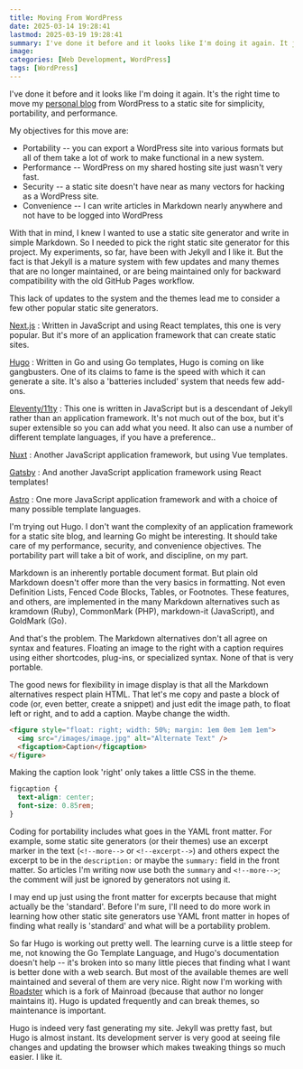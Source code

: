 ```yaml
---
title: Moving From WordPress
date: 2025-03-14 19:28:41
lastmod: 2025-03-19 19:28:41
summary: I've done it before and it looks like I'm doing it again. It just may be the right time to move my [personal blog](https://www.bobrockefeller.com) from WordPress to a static site for simplicity, portability, and performance.
image:
categories: [Web Development, WordPress]
tags: [WordPress]
---
```


I've done it before and it looks like I'm doing it again. It's the right time to move my [personal blog](https://www.bobrockefeller.com) from WordPress to a static site for simplicity, portability, and performance.

<!-- more -->

My objectives for this move are:

- Portability -- you can export a WordPress site into various formats but all of them take a lot of work to make functional in a new system.
- Performance -- WordPress on my shared hosting site just wasn't very fast.
- Security -- a static site doesn't have near as many vectors for hacking as a WordPress site.
- Convenience -- I can write articles in Markdown nearly anywhere and not have to be logged into WordPress

With that in mind, I knew I wanted to use a static site generator and write in simple Markdown. So I needed to pick the right static site generator for this project. My experiments, so far, have been with Jekyll and I like it. But the fact is that Jekyll is a mature system with few updates and many themes that are no longer maintained, or are being maintained only for backward compatibility with the old GitHub Pages workflow.

This lack of updates to the system and the themes lead me to consider a few other popular static site generators.

[Next.js](https://nextjs.org/)
: Written in JavaScript and using React templates, this one is very popular. But it's more of an application framework that can create static sites.

[Hugo](https://gohugo.io/)
: Written in Go and using Go templates, Hugo is coming on like gangbusters. One of its claims to fame is the speed with which it can generate a site. It's also a 'batteries included' system that needs few add-ons.

[Eleventy/11ty](https://www.11ty.dev/)
: This one is written in JavaScript but is a descendant of Jekyll rather than an application framework. It's not much out of the box, but it's super extensible so you can add what you need. It also can use a number of different template languages, if you have a preference..

[Nuxt](https://nuxt.com/)
: Another JavaScript application framework, but using Vue templates.

[Gatsby](https://www.gatsbyjs.com/)
: And another JavaScript application framework using React templates!

[Astro](https://astro.build/)
: One more JavaScript application framework and with a choice of many possible template languages.

I'm trying out Hugo. I don't want the complexity of an application framework for a static site blog, and learning Go might be interesting. It should take care of my performance, security, and convenience objectives. The portability part will take a bit of work, and discipline, on my part.

Markdown is an inherently portable document format. But plain old Markdown doesn't offer more than the very basics in formatting. Not even Definition Lists, Fenced Code Blocks, Tables, or Footnotes. These features, and others, are implemented in the many Markdown alternatives such as kramdown (Ruby), CommonMark (PHP), markdown-it (JavaScript), and GoldMark (Go).

And that's the problem. The Markdown alternatives don't all agree on syntax and features. Floating an image to the right with a caption requires using either shortcodes, plug-ins, or specialized syntax. None of that is very portable.

The good news for flexibility in image display is that all the Markdown alternatives respect plain HTML. That let's me copy and paste a block of code (or, even better, create a snippet) and just edit the image path, to float left or right, and to add a caption. Maybe change the width.

```html
<figure style="float: right; width: 50%; margin: 1em 0em 1em 1em">
  <img src="/images/image.jpg" alt="Alternate Text" />
  <figcaption>Caption</figcaption>
</figure>
```

Making the caption look 'right' only takes a little CSS in the theme.

```css
figcaption {
  text-align: center;
  font-size: 0.85rem;
}
```

Coding for portability includes what goes in the YAML front matter. For example, some static site generators (or their themes) use an excerpt marker in the text (`<!--more-->` or `<!--excerpt-->`) and others expect the excerpt to be in the `description:` or maybe the `summary:` field in the front matter. So articles I'm writing now use both the `summary` and `<!--more-->`; the comment will just be ignored by generators not using it.

I may end up just using the front matter for excerpts because that might actually be the 'standard'. Before I'm sure, I'll need to do more work in learning how other static site generators use YAML front matter in hopes of finding what really is 'standard' and what will be a portability problem.

So far Hugo is working out pretty well. The learning curve is a little steep for me, not knowing the Go Template Language, and Hugo's documentation doesn't help -- it's broken into so many little pieces that finding what I want is better done with a web search. But most of the available themes are well maintained and several of them are very nice. Right now I'm working with [Roadster](https://roadster-hugo.pages.dev/) which is a fork of Mainroad (because that author no longer maintains it). Hugo is updated frequently and can break themes, so maintenance is important.

Hugo is indeed very fast generating my site. Jekyll was pretty fast, but Hugo is almost instant. Its development server is very good at seeing file changes and updating the browser which makes tweaking things so much easier. I like it.
